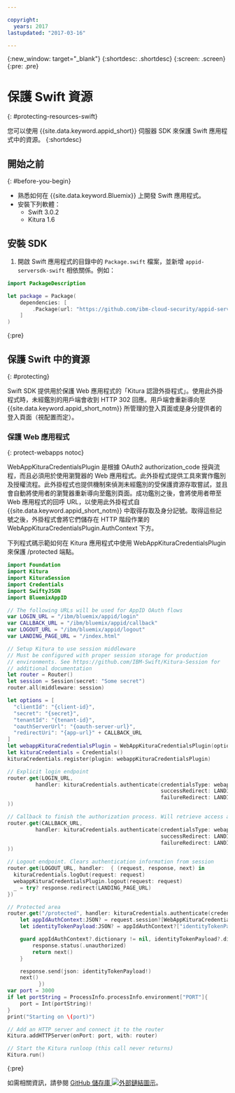 ```yaml
---

copyright:
  years: 2017
lastupdated: "2017-03-16"

---
```


{:new_window: target="_blank"}
{:shortdesc: .shortdesc}
{:screen: .screen}
{:pre: .pre}


# 保護 Swift 資源
{: #protecting-resources-swift}

您可以使用 {{site.data.keyword.appid_short}} 伺服器 SDK 來保護 Swift 應用程式中的資源。
{:shortdesc}


## 開始之前
{: #before-you-begin}

* 熟悉如何在 {{site.data.keyword.Bluemix}} 上開發 Swift 應用程式。
* 安裝下列軟體：
    * Swift 3.0.2
    * Kitura 1.6


## 安裝 SDK

1. 開啟 Swift 應用程式的目錄中的 `Package.swift` 檔案，並新增 `appid-serversdk-swift` 相依關係。例如：

  ```swift
  import PackageDescription

  let package = Package(
      dependencies: [
          .Package(url: "https://github.com/ibm-cloud-security/appid-serversdk-swift.git", majorVersion: 1)
      ]
  )
  ```
  {:pre}

## 保護 Swift 中的資源
{: #protecting}

Swift SDK 提供用於保護 Web 應用程式的「Kitura 認證外掛程式」。使用此外掛程式時，未經鑑別的用戶端會收到 HTTP 302 回應。用戶端會重新導向至 {{site.data.keyword.appid_short_notm}} 所管理的登入頁面或是身分提供者的登入頁面（視配置而定）。



### 保護 Web 應用程式
{: protect-webapps notoc}

WebAppKituraCredentialsPlugin 是根據 OAuth2 authorization_code 授與流程，而且必須用於使用瀏覽器的 Web 應用程式。此外掛程式提供工具來實作鑑別及授權流程。此外掛程式也提供機制來偵測未經鑑別的受保護資源存取嘗試，並且會自動將使用者的瀏覽器重新導向至鑑別頁面。成功鑑別之後，會將使用者帶至 Web 應用程式的回呼 URL，以使用此外掛程式自 {{site.data.keyword.appid_short_notm}} 中取得存取及身分記號。取得這些記號之後，外掛程式會將它們儲存在 HTTP 階段作業的 WebAppKituraCredentialsPlugin.AuthContext 下方。

下列程式碼示範如何在 Kitura 應用程式中使用 WebAppKituraCredentialsPlugin 來保護 /protected 端點。

  ```swift
  import Foundation
  import Kitura
  import KituraSession
  import Credentials
  import SwiftyJSON
  import BluemixAppID

  // The following URLs will be used for AppID OAuth flows
  var LOGIN_URL = "/ibm/bluemix/appid/login"
  var CALLBACK_URL = "/ibm/bluemix/appid/callback"
  var LOGOUT_URL = "/ibm/bluemix/appid/logout"
  var LANDING_PAGE_URL = "/index.html"

  // Setup Kitura to use session middleware
  // Must be configured with proper session storage for production
  // environments. See https://github.com/IBM-Swift/Kitura-Session for
  // additional documentation
  let router = Router()
  let session = Session(secret: "Some secret")
  router.all(middleware: session)

  let options = [
  	"clientId": "{client-id}",
  	"secret": "{secret}",
  	"tenantId": "{tenant-id}",
  	"oauthServerUrl": "{oauth-server-url}",
  	"redirectUri": "{app-url}" + CALLBACK_URL
  ]
  let webappKituraCredentialsPlugin = WebAppKituraCredentialsPlugin(options: options)
  let kituraCredentials = Credentials()
  kituraCredentials.register(plugin: webappKituraCredentialsPlugin)

  // Explicit login endpoint
  router.get(LOGIN_URL,
  		   handler: kituraCredentials.authenticate(credentialsType: webappKituraCredentialsPlugin.name,
  												   successRedirect: LANDING_PAGE_URL,
  												   failureRedirect: LANDING_PAGE_URL
  ))

  // Callback to finish the authorization process. Will retrieve access and identity tokens from AppID
  router.get(CALLBACK_URL,
  		   handler: kituraCredentials.authenticate(credentialsType: webappKituraCredentialsPlugin.name,
  												   successRedirect: LANDING_PAGE_URL,
  												   failureRedirect: LANDING_PAGE_URL
  ))

  // Logout endpoint. Clears authentication information from session
  router.get(LOGOUT_URL, handler:  { (request, response, next) in
  	kituraCredentials.logOut(request: request)
  	webappKituraCredentialsPlugin.logout(request: request)
  	_ = try? response.redirect(LANDING_PAGE_URL)
  })

  // Protected area
  router.get("/protected", handler: kituraCredentials.authenticate(credentialsType: webappKituraCredentialsPlugin.name), { (request, response, next) in
      let appIdAuthContext:JSON? = request.session?[WebAppKituraCredentialsPlugin.AuthContext]
      let identityTokenPayload:JSON? = appIdAuthContext?["identityTokenPayload"]

      guard appIdAuthContext?.dictionary != nil, identityTokenPayload?.dictionary != nil else {
          response.status(.unauthorized)
          return next()
      }

      response.send(json: identityTokenPayload!)
      next()
			})
  var port = 3000
  if let portString = ProcessInfo.processInfo.environment["PORT"]{
      port = Int(portString)!
  }
  print("Starting on \(port)")

  // Add an HTTP server and connect it to the router
  Kitura.addHTTPServer(onPort: port, with: router)

  // Start the Kitura runloop (this call never returns)
  Kitura.run()
  ```
  {:pre}

如需相關資訊，請參閱 <a href="https://github.com/ibm-cloud-security/appid-serversdk-swift" target="_blank">GitHub 儲存庫 <img src="../../icons/launch-glyph.svg" alt="外部鏈結圖示"></a>。
